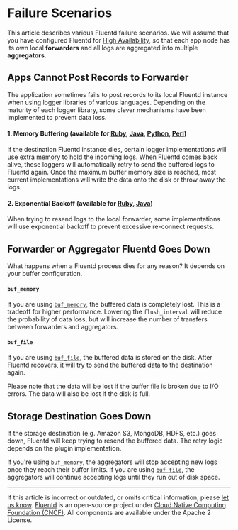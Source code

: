 # Failure Scenarios

This article describes various Fluentd failure scenarios. We will assume that
you have configured Fluentd for [High Availability](/deployment/high-availability.md),
so that each app node has its own local **forwarders** and all logs are
aggregated into multiple **aggregators**.


## Apps Cannot Post Records to Forwarder

The application sometimes fails to post records to its local Fluentd instance
when using logger libraries of various languages. Depending on the maturity of
each logger library, some clever mechanisms have been implemented to prevent
data loss.

#### 1. Memory Buffering (available for [Ruby](/language/ruby.md), [Java](/language/java.md), [Python](/language/python.md), [Perl](/language/perl.md))

If the destination Fluentd instance dies, certain logger implementations
will use extra memory to hold the incoming logs. When Fluentd comes back alive,
these loggers will automatically retry to send the buffered logs to Fluentd
again. Once the maximum buffer memory size is reached, most current
implementations will write the data onto the disk or throw away the
logs.

#### 2. Exponential Backoff (available for [Ruby](/language/ruby.md), [Java](/language/java.md))

When trying to resend logs to the local forwarder, some implementations
will use exponential backoff to prevent excessive re-connect requests.


## Forwarder or Aggregator Fluentd Goes Down

What happens when a Fluentd process dies for any reason? It depends on your
buffer configuration.

#### `buf_memory`

If you are using [`buf_memory`](/plugins/buffer/memory.md), the buffered data is
completely lost. This is a tradeoff for higher performance. Lowering the
`flush_interval` will reduce the probability of data loss, but will
increase the number of transfers between forwarders and aggregators.

#### `buf_file`

If you are using [`buf_file`](/plugins/buffer/file.md), the buffered data is
stored on the disk. After Fluentd recovers, it will try to send the buffered
data to the destination again.

Please note that the data will be lost if the buffer file is broken due
to I/O errors. The data will also be lost if the disk is full.


## Storage Destination Goes Down

If the storage destination (e.g. Amazon S3, MongoDB, HDFS, etc.) goes
down, Fluentd will keep trying to resend the buffered data. The retry
logic depends on the plugin implementation.

If you're using [`buf_memory`](/plugins/buffer/memory.md), the aggregators will
stop accepting new logs once they reach their buffer limits. If you are using
[`buf_file`](/plugins/buffer/file.md), the aggregators will continue accepting
logs until they run out of disk space.


------------------------------------------------------------------------

If this article is incorrect or outdated, or omits critical information, please
[let us know](https://github.com/fluent/fluentd-docs-gitbook/issues?state=open).
[Fluentd](http://www.fluentd.org/) is an open-source project under
[Cloud Native Computing Foundation (CNCF)](https://cncf.io/). All components are
available under the Apache 2 License.
